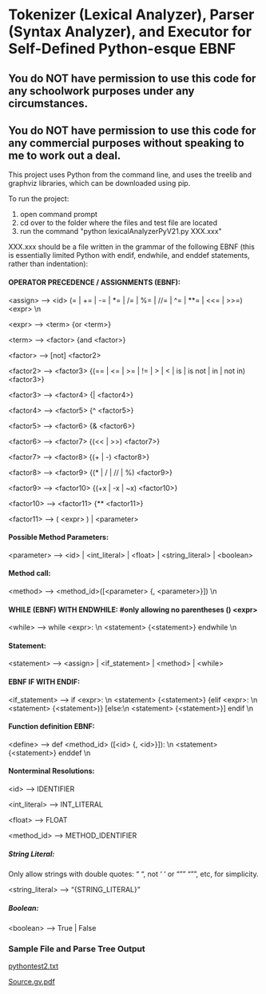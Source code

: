 # Tokenizer (Lexical Analyzer), Parser (Syntax Analyzer), and Executor for Self-Defined Python-esque EBNF



## You do NOT have permission to use this code for any schoolwork purposes under any circumstances. 

## You do NOT have permission to use this code for any commercial purposes without speaking to me to work out a deal.



This project uses Python from the command line, and uses the treelib and graphviz libraries, which can be downloaded using pip.

To run the project:

1) open command prompt
2) cd over to the folder where the files and test file are located
3) run the command "python lexicalAnalyzerPyV21.py XXX.xxx"

XXX.xxx should be a file written in the grammar of the following EBNF (this is essentially limited Python with endif, endwhile, and enddef statements, rather than indentation):

#### OPERATOR PRECEDENCE / ASSIGNMENTS (EBNF):

\<assign\> --\> \<id\> (= | += | -= | *= | /= | %= | //= | ^= | **= | \<\<= | \>\>=) \<expr\> \n

\<expr\> --\> \<term\> {or \<term\>}

\<term\> --\> \<factor\> {and \<factor\>}

\<factor\> --\> [not] \<factor2\>

\<factor2\> --\> \<factor3\> {(== | \<= | \>= | != | \> | \< | is | is not | in | not in) \<factor3\>}

\<factor3\> --\> \<factor4\> {| \<factor4\>}

\<factor4\> --\> \<factor5\> {^ \<factor5\>}

\<factor5\> --\> \<factor6\> {& \<factor6\>}

\<factor6\> --\> \<factor7\> {(\<\< | \>\>) \<factor7\>}

\<factor7\> --\> \<factor8\> {(+ | -) \<factor8\>}

\<factor8\> --\> \<factor9\> {(* | / | // | %) \<factor9\>}

\<factor9\> --\> \<factor10\> {(+x | -x | ~x) \<factor10\>}

\<factor10\> --\> \<factor11\> {** \<factor11\>}

\<factor11\> --\> ( \<expr\> ) | \<parameter\>


#### Possible Method Parameters:

\<parameter\> --\> \<id\> |  \<int_literal\> | \<float\> | \<string_literal\> | \<boolean\>   


#### Method call:

\<method\> --\> \<method_id\>([\<parameter\> {, \<parameter\>}]) \n


#### WHILE (EBNF) WITH ENDWHILE: #only allowing no parentheses () \<expr\>

\<while\> --\> while \<expr\>: \n \<statement\> {\<statement\>} endwhile \n



#### Statement: 

\<statement\> --\> \<assign\> | \<if_statement\> | \<method\> | \<while\>

 
#### EBNF IF WITH ENDIF: 

\<if_statement\> --\> if \<expr\>: \n \<statement\> {\<statement\>} {elif \<expr\>: \n \<statement\>  {\<statement\>)} [else:\n \<statement\> {\<statement\>}] endif \n


#### Function definition EBNF:

\<define\> --\> def \<method_id\> ([\<id\> {, \<id\>}]): \n \<statement\> {\<statement\>} enddef \n


#### Nonterminal Resolutions:

\<id\> --\> IDENTIFIER

\<int_literal\> --\> INT_LITERAL

\<float\> --\> FLOAT

\<method_id\> --\> METHOD_IDENTIFIER

##### String Literal:

Only allow strings with double quotes: “ “, not ‘ ‘ or “”” “””, etc, for simplicity.

\<string_literal\> --\> “{STRING_LITERAL}”

##### Boolean:

\<boolean\> --\> True | False

### Sample File and Parse Tree Output

[pythontest2.txt](https://github.com/aidan-le-beard/Syntax-Lexical-Analyzer-and-Executor-for-Self-Defined-Python-esque-EBNF/files/10095255/pythontest2.txt)

[Source.gv.pdf](https://github.com/aidan-le-beard/Syntax-Lexical-Analyzer-and-Executor-for-Self-Defined-Python-esque-EBNF/files/10095240/Source.gv.pdf)
